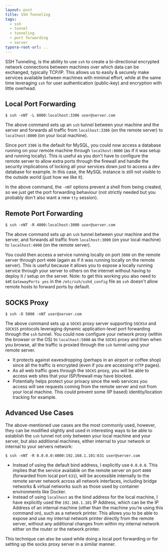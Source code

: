 ```yaml
---
layout: post
title: SSH Tunneling
tags:
  - ssh
  - tunnel
  - tunneling
  - port forwarding
  - server
typora-root-url: ..
---
```


SSH Tunneling, is the ability to use `ssh` to create a bi-directional encrypted network connections between machines over which data can be exchanged, typically TCP/IP. This allows us to easily & securely make services available between machines with minimal effort, while at the same time leveraging `ssh` for user authentication (public-key) and encryption with little overhead.

## Local Port Forwarding

```
$ ssh -nNT -L 8000:localhost:3306 user@server.com
```

The above command sets up an `ssh` tunnel between your machine and the server and forwards all traffic from `localhost:3306` (on the remote server) to `localhost:8000` (on your local machine).

Since port `3306` is the default for MySQL, you could now access a database running on your remote machine through `localhost:8000` (as if it was setup and running locally). This is useful as you don't have to configure the remote server to allow extra ports through the firewall and handle the security implications of locking all your services down just to access a dev database for example. In this case, the MySQL instance is still not visible to the outside world (just how we like it).

In the above command, the `-nNT` options prevent a shell from being created, so we just get the port forwarding behaviour (not strictly needed but you probably don't also want a new `tty` session).

## Remote Port Forwarding

```
$ ssh -nNT -R 4000:localhost:3000 user@server.com
```

The  above command sets up an `ssh` tunnel between your machine and the  server, and forwards all traffic from `localhost:3000` (on your local machine)  to `localhost:4000` (on the remote server).

You could then access a service running locally on port `3000` on the remote server through port `4000` (again as if it was running locally on the remote server). This is useful because it allows you to expose a  locally running service through your server to others on the internet  without having to deploy it / setup on the server. Note: to get this working you also need to set `GatewayPorts yes` in the `/etc/ssh/sshd_config` file as `ssh` doesn't allow remote hosts to forward ports by default.

## SOCKS Proxy

```
$ ssh -D 5000 -nNT user@server.com
```

The above command sets up a `SOCKS` proxy server supporting `SOCKS4` and `SOCKS5` protocols leveraging dynamic application-level port forwarding through the `ssh` tunnel. You could now configure your network proxy (within the browser or the OS) to `localhost:5000` as the `SOCKS` proxy and then when you browse, all the traffic is proxied through the `ssh` tunnel using your remote server.

- It protects against eavesdropping (perhaps in an airport or coffee shop) since all the traffic is encrypted (even if you are accessing `HTTP` pages).
- As all web traffic goes through the `SOCKS` proxy, you will be able to access web sites that your ISP/firewall may have blocked.
- Potentially helps protect your privacy since the web services you access will see requests coming from the remote server and not from your local machine. This could prevent some (IP based) identity/location tracking for example.

## Advanced Use Cases

The  above-mentioned use cases are the most commonly used, however, they can  be modified slightly and used in interesting ways to be able to establish the `ssh` tunnel not only between your local machine and your server, but also additional machines, either internal to your network or internal to your servers network:

```
$ ssh -nNT -R 0.0.0.0:4000:192.168.1.101:631 user@server.com
```

- Instead  of using the default bind address, I explicitly use `0.0.0.0`. This implies that the service available on the remote server on port `4000` (forwarded from local port `631`), will be accessible internally to the remote server network across all network interfaces, including bridge networks & virtual networks such as those used by container environments like Docker.
- Instead  of using `localhost` as the bind address for the local machine, I have explicitly used the `192.168.1.101` IP Address, which can be the IP Address of an internal machine (other than the machine you’re using this command on), such as a network printer. This allows you to be able to  expose and use my internal network printer directly from the remote server, without any additional changes from within my internal network either on  the router or the network printer.

This technique can also be used while doing a local port forwarding or for  setting up the socks proxy server in a similar manner.